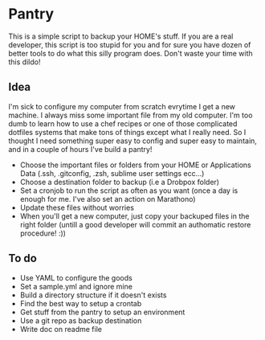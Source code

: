 # Pantry

This is a simple script to backup your HOME's stuff.
If you are a real developer, this script is too stupid for you and for sure you have dozen of better tools to do what this silly program does.  Don't waste your time with this dildo!

## Idea

I'm sick to configure my computer from scratch evrytime I get a new machine. I always miss some important file from my old computer. I'm too dumb to learn how to use a chef recipes or one of those complicated dotfiles systems that make tons of things except what I really need. So I thought I need something super easy to config and super easy to maintain, and in a couple of hours I've build a pantry!

* Choose the important files or folders from your HOME or Applications Data (.ssh, .gitconfig, .zsh, sublime user settings ecc...)
* Choose a destination folder to backup (i.e a Drobpox folder)
* Set a cronjob to run the script as often as you want (once a day is enough for me. I've also set an action on Marathono)
* Update these files without worries
* When you'll get a new computer, just copy your backuped files in the right folder (untill a good developer will commit an authomatic restore procedure! :))


## To do

* Use YAML to configure the goods
* Set a sample.yml and ignore mine
* Build a directory structure if it doesn't exists
* Find the best way to setup a crontab
* Get stuff from the pantry to setup an environment
* Use a git repo as backup destination
* Write doc on readme file
